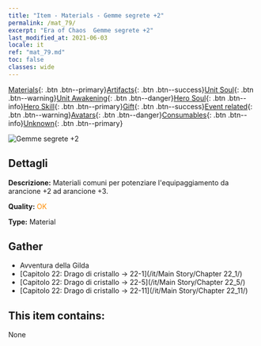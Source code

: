 ```yaml
---
title: "Item - Materials - Gemme segrete +2"
permalink: /mat_79/
excerpt: "Era of Chaos  Gemme segrete +2"
last_modified_at: 2021-06-03
locale: it
ref: "mat_79.md"
toc: false
classes: wide
---
```

 [Materials](/ItemsIT/){: .btn .btn--primary}[Artifacts](/ItemsIT/Artifacts/){: .btn .btn--success}[Unit Soul](/ItemsIT/UnitSoul/){: .btn .btn--warning}[Unit Awakening](/ItemsIT/UnitAwakening/){: .btn .btn--danger}[Hero Soul](/ItemsIT/HeroSoul/){: .btn .btn--info}[Hero Skill](/ItemsIT/HeroSkill/){: .btn .btn--primary}[Gift](/ItemsIT/Gift/){: .btn .btn--success}[Event related](/ItemsIT/Events/){: .btn .btn--warning}[Avatars](/ItemsIT/Avatars/){: .btn .btn--danger}[Consumables](/ItemsIT/Consumables/){: .btn .btn--info}[Unknown](/ItemsIT/Unknown/){: .btn .btn--primary}

 ![Gemme segrete +2](/images/t/i_cailiao_baoshi3.png)

## Dettagli
 **Descrizione:** Materiali comuni per potenziare l'equipaggiamento da arancione +2 ad arancione +3.

 **Quality:** <span style="color: #FF8C00">OK</span>

 **Type:** Material

## Gather

*    Avventura della Gilda 
*    [Capitolo 22: Drago di cristallo -> 22-1](/it/Main Story/Chapter 22_1/) 
*    [Capitolo 22: Drago di cristallo -> 22-5](/it/Main Story/Chapter 22_5/) 
*    [Capitolo 22: Drago di cristallo -> 22-11](/it/Main Story/Chapter 22_11/) 

## This item contains:

  None

